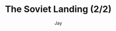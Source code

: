 ---
media: "images/rounds/war/soviet_landing_2.png"
media_type: image
type: art
title: The Soviet Landing (2/2)
author: [Jay]
desc: The Soviets make planetfall, before immediately taking off again because they forgot half of their crew.
---
